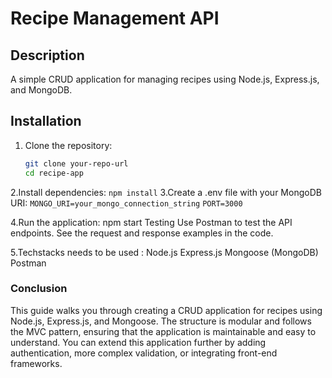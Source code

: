 # Recipe Management API


## Description
A simple CRUD application for managing recipes using Node.js, Express.js, and MongoDB.

## Installation

1. Clone the repository:
   ```bash
   git clone your-repo-url
   cd recipe-app
2.Install dependencies:
`npm install`
3.Create a .env file with your MongoDB URI:
`MONGO_URI=your_mongo_connection_string`
`PORT=3000`

4.Run the application:
npm start
Testing
Use Postman to test the API endpoints. See the request and response examples in the code.

5.Techstacks needs to be used : 
Node.js
Express.js
Mongoose (MongoDB)
Postman

### Conclusion

This guide walks you through creating a CRUD application for recipes using Node.js, Express.js, and Mongoose. The structure is modular and follows the MVC pattern, ensuring that the application is maintainable and easy to understand. You can extend this application further by adding authentication, more complex validation, or integrating front-end frameworks.
